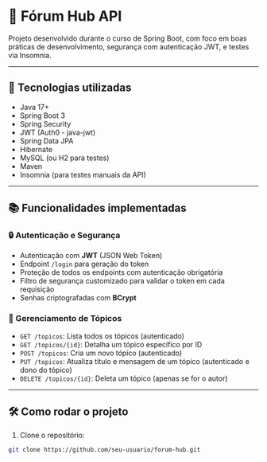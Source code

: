 # 🧠 Fórum Hub API

Projeto desenvolvido durante o curso de Spring Boot, com foco em boas práticas de desenvolvimento, segurança com autenticação JWT, e testes via Insomnia.

---

## 🚀 Tecnologias utilizadas

- Java 17+
- Spring Boot 3
- Spring Security
- JWT (Auth0 - java-jwt)
- Spring Data JPA
- Hibernate
- MySQL (ou H2 para testes)
- Maven
- Insomnia (para testes manuais da API)

---

## 📚 Funcionalidades implementadas

### 🔒 Autenticação e Segurança

- Autenticação com **JWT** (JSON Web Token)
- Endpoint `/login` para geração do token
- Proteção de todos os endpoints com autenticação obrigatória
- Filtro de segurança customizado para validar o token em cada requisição
- Senhas criptografadas com **BCrypt**

### 💬 Gerenciamento de Tópicos

- `GET /topicos`: Lista todos os tópicos (autenticado)
- `GET /topicos/{id}`: Detalha um tópico específico por ID
- `POST /topicos`: Cria um novo tópico (autenticado)
- `PUT /topicos`: Atualiza título e mensagem de um tópico (autenticado e dono do tópico)
- `DELETE /topicos/{id}`: Deleta um tópico (apenas se for o autor)

---

## 🛠️ Como rodar o projeto

1. Clone o repositório:
```bash
git clone https://github.com/seu-usuario/forum-hub.git
